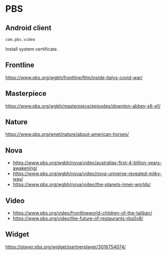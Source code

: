 # PBS

## Android client

~~~
com.pbs.video
~~~

Install system certificate.

## Frontline

https://www.pbs.org/wgbh/frontline/film/inside-italys-covid-war/

## Masterpiece

https://www.pbs.org/wgbh/masterpiece/episodes/downton-abbey-s6-e1/

## Nature

https://www.pbs.org/wnet/nature/about-american-horses/

## Nova

- https://www.pbs.org/wgbh/nova/video/australias-first-4-billion-years-awakening/
- https://www.pbs.org/wgbh/nova/video/nova-universe-revealed-milky-way/
- https://www.pbs.org/wgbh/nova/video/the-planets-inner-worlds/

## Video

- https://www.pbs.org/video/frontlineworld-children-of-the-taliban/
- https://www.pbs.org/video/the-future-of-restaurants-rbs0v8/

## Widget

https://player.pbs.org/widget/partnerplayer/3016754074/
